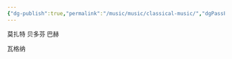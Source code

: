 ```yaml
---
{"dg-publish":true,"permalink":"/music/music/classical-music/","dgPassFrontmatter":true,"created":"2023-12-08T23:21:42.909+08:00","updated":"2023-12-08T23:22:13.049+08:00"}
---
```


莫扎特
贝多芬
巴赫

瓦格纳